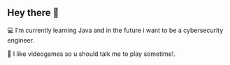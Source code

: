## Hey there 👋

<!--
**renatoaravena/renatoaravena** is a ✨ _special_ ✨ repository because its `README.md` (this file) appears on your GitHub profile.

Here are some ideas to get you started:

- 🔭 I’m currently working on ...
- 🌱 I’m currently learning ...
- 👯 I’m looking to collaborate on ...
- 🤔 I’m looking for help with ...
- 💬 Ask me about ...
- 📫 How to reach me: ...
- 😄 Pronouns: ...
- ⚡ Fun fact: ...
-->
 💻 I’m currently learning Java and in the future i want to be a cybersecurity engineer.
 
 👾 I like videogames so u should talk me to play sometime!.

